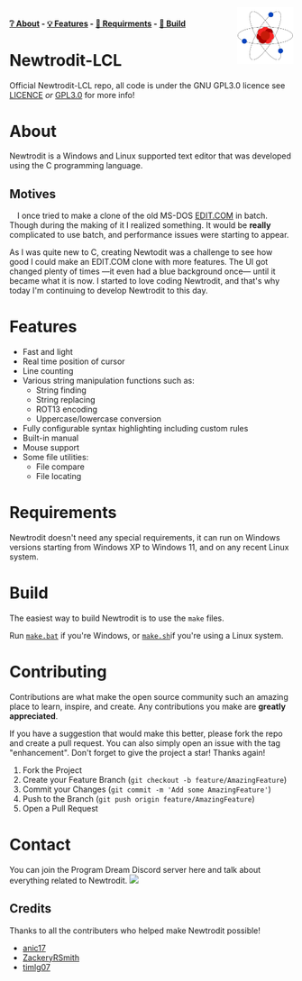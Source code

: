 <!-- Change this to use a picture in the root directory. Not the bmp -->
<img src="https://github.com/anic17/Newtrodit-LCL/blob/main/logo_transp.png" align="right" width="100" height="100" />

#### [❔ About](https://github.com/anic17/Newtrodit-LCL#about) - [💡 Features](https://github.com/anic17/Newtrodit-LCL#features) - [📖 Requirments](https://github.com/anic17/Newtrodit-LCL#requirements) - [🔨 Build](https://github.com/anic17/Newtrodit-LCL#build)

# Newtrodit-LCL
Official Newtrodit-LCL repo, all code is under the GNU GPL3.0 licence see [LICENCE](https://github.com/anic17/Newtrodit-LCL/blob/main/LICENSE) *or* [GPL3.0](https://www.gnu.org/licenses/gpl-3.0.en.html) for more info!

# About
Newtrodit is a Windows and Linux supported text editor that was developed using the C programming language.

## Motives
&emsp;I once tried to make a clone of the old MS-DOS [EDIT.COM](https://en.wikipedia.org/wiki/MS-DOS_Editor) in batch. Though during the making of it I realized something. It would be **really** complicated to use batch, and performance issues were starting to appear.

As I was quite new to C, creating Newtodit was a challenge to see how good I could make an EDIT.COM clone with more features. The UI got changed plenty of times —it even had a blue background once— until it became what it is now. I started to love coding Newtrodit, and that's why today I'm continuing to develop Newtrodit to this day.

# Features
- Fast and light
- Real time position of cursor
- Line counting
- Various string manipulation functions such as:
   - String finding
   - String replacing
   - ROT13 encoding
   - Uppercase/lowercase conversion
- Fully configurable syntax highlighting including custom rules
- Built-in manual
- Mouse support
- Some file utilities:
   - File compare
   - File locating

# Requirements

Newtrodit doesn't need any special requirements, it can run on Windows versions starting from Windows XP to Windows 11, and on any recent Linux system.

# Build
The easiest way to build Newtrodit is to use the `make` files.

Run [`make.bat`](main/make.bat) if you're Windows, or [`make.sh`](main/make.sh)if you're using a Linux system. 

# Contributing
Contributions are what make the open source community such an amazing place to learn, inspire, and create. Any contributions you make are **greatly appreciated**.

If you have a suggestion that would make this better, please fork the repo and create a pull request. You can also simply open an issue with the tag "enhancement".
Don't forget to give the project a star! Thanks again!

1. Fork the Project
2. Create your Feature Branch (`git checkout -b feature/AmazingFeature`)
3. Commit your Changes (`git commit -m 'Add some AmazingFeature'`)
4. Push to the Branch (`git push origin feature/AmazingFeature`)
5. Open a Pull Request
# Contact

You can join the Program Dream Discord server here and talk about everything related to Newtrodit.
<a href="https://discord.gg/J628dBqQgb"><img src="https://img.shields.io/discord/728958932210679869"></a>

## Credits
Thanks to all the contributers who helped make Newtrodit possible!

* [anic17](https://github.com/anic17)
* [ZackeryRSmith](https://github.com/ZackeryRSmith)
* [timlg07](https://github.com/timlg07)
